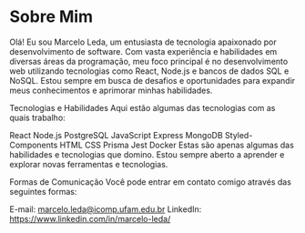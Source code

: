 

<h1>Sobre Mim</h1>

Olá! Eu sou Marcelo Leda, um entusiasta de tecnologia apaixonado por desenvolvimento de software. Com vasta experiência e habilidades em diversas áreas da programação, meu foco principal é no desenvolvimento web utilizando tecnologias como React, Node.js e bancos de dados SQL e NoSQL. Estou sempre em busca de desafios e oportunidades para expandir meus conhecimentos e aprimorar minhas habilidades.

Tecnologias e Habilidades
Aqui estão algumas das tecnologias com as quais trabalho:

React
Node.js
PostgreSQL
JavaScript
Express
MongoDB
Styled-Components
HTML
CSS
Prisma
Jest
Docker
Estas são apenas algumas das habilidades e tecnologias que domino. Estou sempre aberto a aprender e explorar novas ferramentas e tecnologias.

Formas de Comunicação
Você pode entrar em contato comigo através das seguintes formas:

E-mail: marcelo.leda@icomp.ufam.edu.br
LinkedIn: https://www.linkedin.com/in/marcelo-leda/

